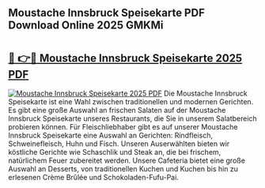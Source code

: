 ## Moustache Innsbruck Speisekarte PDF Download Online 2025 GMKMi

# <h2><a href="http://gc971ks.nevu.top/?p=Moustache+Innsbruck+Speisekarte">🔗 👉🔴 Moustache Innsbruck Speisekarte 2025 PDF</a></h2>

[![Moustache Innsbruck Speisekarte 2025 PDF](https://i.imgur.com/dBaPXMq.png)](http://gc971ks.nevu.top/?p=Moustache+Innsbruck+Speisekarte)
Die Moustache Innsbruck Speisekarte ist eine Wahl zwischen traditionellen und modernen Gerichten. Es gibt eine große Auswahl an frischen Salaten auf der Moustache Innsbruck Speisekarte unseres Restaurants, die Sie in unserem Salatbereich probieren können. Für Fleischliebhaber gibt es auf unserer Moustache Innsbruck Speisekarte eine Auswahl an Gerichten: Rindfleisch, Schweinefleisch, Huhn und Fisch. Unseren Auserwählten bieten wir köstliche Gerichte wie Schaschlik und Steak an, die bei frischem, natürlichem Feuer zubereitet werden. Unsere Cafeteria bietet eine große Auswahl an Desserts, von traditionellen Kuchen und Kuchen bis hin zu erlesenen Crème Brûlée und Schokoladen-Fufu-Pai.

